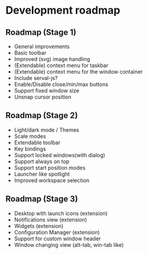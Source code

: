# Development roadmap

## Roadmap (Stage 1)
- General improvements
- Basic toolbar
- Improved (svg) image handling
- (Extendable) context menu for taskbar
- (Extendable) context menu for the window container
- Include serval-js?
- Enable/Disable close/min/max buttons
- Support fixed window size
- Unsnap cursor position

## Roadmap (Stage 2)
- Light/dark mode / Themes
- Scale modes
- Extendable toolbar
- Key bindings
- Support locked windows(with dialog)
- Support always on top
- Support start position modes
- Launcher like spotlight
- Improved workspace selection

## Roadmap (Stage 3)
- Desktop with launch icons (extension)
- Notifications view (extension)
- Widgets (extension)
- Configuration Manager (extension)
- Support for custom window header
- Window changing view (alt-tab, win-tab like)